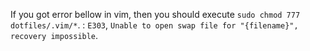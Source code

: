 If you got error bellow in vim, then you should execute `sudo chmod 777 dotfiles/.vim/*`. :
`E303`, `Unable to open swap file for "{filename}", recovery impossible`.
